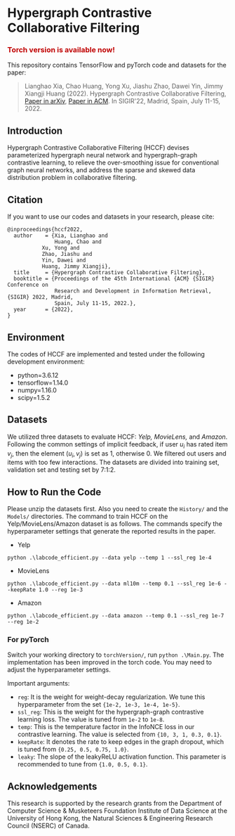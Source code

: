 
# Hypergraph Contrastive Collaborative Filtering

### <div style='color:#C00000'>Torch version is available now!</div>

This repository contains TensorFlow and pyTorch code and datasets for the paper:

>Lianghao Xia, Chao Huang, Yong Xu, Jiashu Zhao, Dawei Yin, Jimmy Xiangji Huang (2022). Hypergraph Contrastive Collaborative Filtering, <a href='https://arxiv.org/abs/2204.12200'>Paper in arXiv</a>, <a href='https://dl.acm.org/doi/abs/10.1145/3477495.3532058'>Paper in ACM</a>. In SIGIR'22, Madrid, Spain, July 11-15, 2022.

## Introduction
Hypergraph Contrastive Collaborative Filtering (HCCF) devises parameterized hypergraph neural network and hypergraph-graph contrastive learning, to relieve the over-smoothing issue for conventional graph neural networks, and address the sparse and skewed data distribution problem in collaborative filtering.

## Citation
If you want to use our codes and datasets in your research, please cite:
```
@inproceedings{hccf2022,
  author    = {Xia, Lianghao and
               Huang, Chao and
	       Xu, Yong and
	       Zhao, Jiashu and
	       Yin, Dawei and
	       Huang, Jimmy Xiangji},
  title     = {Hypergraph Contrastive Collaborative Filtering},
  booktitle = {Proceedings of the 45th International {ACM} {SIGIR} Conference on
               Research and Development in Information Retrieval, {SIGIR} 2022, Madrid,
               Spain, July 11-15, 2022.},
  year      = {2022},
}
```

## Environment
The codes of HCCF are implemented and tested under the following development environment:
* python=3.6.12
* tensorflow=1.14.0
* numpy=1.16.0
* scipy=1.5.2

## Datasets
We utilized three datasets to evaluate HCCF: <i>Yelp, MovieLens, </i>and <i>Amazon</i>. Following the common settings of implicit feedback, if user $u_i$ has rated item $v_j$, then the element $(u_i, v_j)$ is set as 1, otherwise 0. We filtered out users and items with too few interactions. The datasets are divided into training set, validation set and testing set by 7:1:2.

## How to Run the Code
Please unzip the datasets first. Also you need to create the `History/` and the `Models/` directories. The command to train HCCF on the Yelp/MovieLens/Amazon dataset is as follows. The commands specify the hyperparameter settings that generate the reported results in the paper.

* Yelp
```
python .\labcode_efficient.py --data yelp --temp 1 --ssl_reg 1e-4
```
* MovieLens
```
python .\labcode_efficient.py --data ml10m --temp 0.1 --ssl_reg 1e-6 --keepRate 1.0 --reg 1e-3
```
* Amazon
```
python .\labcode_efficient.py --data amazon --temp 0.1 --ssl_reg 1e-7 --reg 1e-2
```

### For pyTorch
Switch your working directory to ```torchVersion/```, run ```python .\Main.py```. The implementation has been improved in the torch code. You may need to adjust the hyperparameter settings.

Important arguments:
* `reg`: It is the weight for weight-decay regularization. We tune this hyperparameter from the set `{1e-2, 1e-3, 1e-4, 1e-5}`.
* `ssl_reg`: This is the weight for the hypergraph-graph contrastive learning loss. The value is tuned from `1e-2` to `1e-8`.
* `temp`: This is the temperature factor in the InfoNCE loss in our contrastive learning. The value is selected from `{10, 3, 1, 0.3, 0.1}`.
* `keepRate`: It denotes the rate to keep edges in the graph dropout, which is tuned from `{0.25, 0.5, 0.75, 1.0}`.
* `leaky`: The slope of the leakyReLU activation function. This parameter is recommended to tune from `{1.0, 0.5, 0.1}`.

## Acknowledgements
This research is supported by the research grants from the Department of Computer Science & Musketeers Foundation Institute of Data Science at the University of Hong Kong, the Natural Sciences & Engineering Research Council (NSERC) of Canada.
